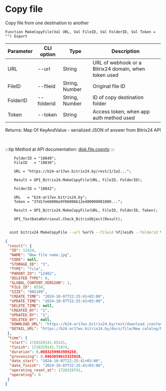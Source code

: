 ﻿---
sidebar_position: 8
---

# Copy file
 Copy file from one destination to another



`Function MakeCopyFile(Val URL, Val FileID, Val FolderID, Val Token = "") Export`

  | Parameter | CLI option | Type | Description |
  |-|-|-|-|
  | URL | --url | String | URL of webhook or a Bitrix24 domain, when token used |
  | FileID | --fileid | String, Number | Original file ID |
  | FolderID | --folderid | String, Number | ID of copy destination folder |
  | Token | --token | String | Access token, when app auth method used |

  
  Returns:  Map Of KeyAndValue - serialized JSON of answer from Bitrix24 API

<br/>

:::tip
Method at API documentation: [disk.file.copyto](https://dev.1c-bitrix.ru/rest_help/disk/file/disk_file_copyto.php)
:::
<br/>


```bsl title="Code example"
    FolderID = "10840";
    FileID   = "10836";

    URL = "https://b24-ar17wx.bitrix24.by/rest/1/1o2...";

    Result = OPI_Bitrix24.MakeCopyFile(URL, FileID, FolderID);

    FolderID = "10842";

    URL   = "b24-ar17wx.bitrix24.by";
    Token = "37d1fe66006e9f06006b12e400000001000...";

    Result = OPI_Bitrix24.MakeCopyFile(URL, FileID, FolderID, Token);

    OPI_TestDataRetrieval.Check_BitrixObject(Result);
```



```sh title="CLI command example"
    
  oint bitrix24 MakeCopyFile --url %url% --fileid %fileid% --folderid %folderid% --token %token%

```

```json title="Result"
{
 "result": {
  "ID": 12424,
  "NAME": "New file name.jpg",
  "CODE": null,
  "STORAGE_ID": "3",
  "TYPE": "file",
  "PARENT_ID": "12402",
  "DELETED_TYPE": 0,
  "GLOBAL_CONTENT_VERSION": 1,
  "FILE_ID": 8558,
  "SIZE": "805189",
  "CREATE_TIME": "2024-10-07T22:25:41+03:00",
  "UPDATE_TIME": "2024-10-07T22:25:41+03:00",
  "DELETE_TIME": null,
  "CREATED_BY": "1",
  "UPDATED_BY": "1",
  "DELETED_BY": null,
  "DOWNLOAD_URL": "https://b24-ar17wx.bitrix24.by/rest/download.json?auth=7c430467006e9f06006b12e4000000010000071103f1c469e314f967ff9f4fd9ddbb4d&token=disk%7CaWQ9MTI0MjQmXz1qTHYwaGU2d1h6T3JFOUZnN2pTeDRjUXp6MTY1aFYyTw%3D%3D%7CImRvd25sb2FkfGRpc2t8YVdROU1USTBNalFtWHoxcVRIWXdhR1UyZDFoNlQzSkZPVVpuTjJwVGVEUmpVWHA2TVRZMWFGWXlUdz09fDdjNDMwNDY3MDA2ZTlmMDYwMDZiMTJlNDAwMDAwMDAxMDAwMDA3MTEwM2YxYzQ2OWUzMTRmOTY3ZmY5ZjRmZDlkZGJiNGQi.CNTgLuT4GHJnHpcClHQbxUgJtjmnBOy6lflkc8%2BE44g%3D",
  "DETAIL_URL": "https://b24-ar17wx.bitrix24.by/docs/file/New catalog/New file name.jpg"
 },
 "time": {
  "start": 1728329141.65141,
  "finish": 1728329141.71974,
  "duration": 0.0683259963989258,
  "processing": 0.0403859615325928,
  "date_start": "2024-10-07T22:25:41+03:00",
  "date_finish": "2024-10-07T22:25:41+03:00",
  "operating_reset_at": 1728329741,
  "operating": 0
 }
}
```
